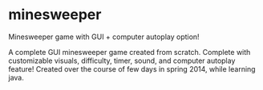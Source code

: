 # minesweeper
Minesweeper game with GUI + computer autoplay option! 

A complete GUI minesweeper game created from scratch.
Complete with customizable visuals, difficulty, timer, sound, and computer autoplay feature!
Created over the course of few days in spring 2014, while learning java. 

